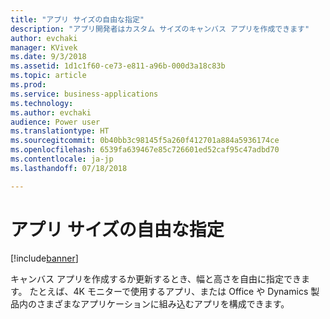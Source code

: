 ```yaml
---
title: "アプリ サイズの自由な指定"
description: "アプリ開発者はカスタム サイズのキャンバス アプリを作成できます"
author: evchaki
manager: KVivek
ms.date: 9/3/2018
ms.assetid: 1d1c1f60-ce73-e811-a96b-000d3a18c83b
ms.topic: article
ms.prod: 
ms.service: business-applications
ms.technology: 
ms.author: evchaki
audience: Power user
ms.translationtype: HT
ms.sourcegitcommit: 0b40bb3c98145f5a260f412701a884a5936174ce
ms.openlocfilehash: 6539fa639467e85c726601ed52caf95c47adbd70
ms.contentlocale: ja-jp
ms.lasthandoff: 07/18/2018

---
```

# <a name="choose-your-own-size-of-app"></a>アプリ サイズの自由な指定


[!include[banner](../../includes/banner.md)]

キャンバス アプリを作成するか更新するとき、幅と高さを自由に指定できます。 たとえば、4K モニターで使用するアプリ、または Office や Dynamics 製品内のさまざまなアプリケーションに組み込むアプリを構成できます。

